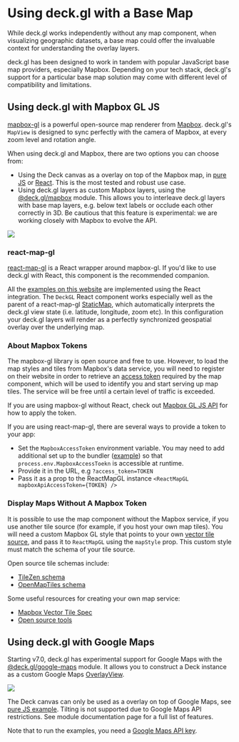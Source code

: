 # Using deck.gl with a Base Map

While deck.gl works independently without any map component, when visualizing geographic datasets, a base map could offer the invaluable context for understanding the overlay layers.

deck.gl has been designed to work in tandem with popular JavaScript base map providers, especially Mapbox. Depending on your tech stack, deck.gl's support for a particular base map solution may come with different level of compatibility and limitations.

## Using deck.gl with Mapbox GL JS

[mapbox-gl](https://github.com/mapbox/mapbox-gl-js) is a powerful open-source map renderer from [Mapbox](https://mapbox.com). deck.gl's `MapView` is designed to sync perfectly with the camera of Mapbox, at every zoom level and rotation angle.

When using deck.gl and Mapbox, there are two options you can choose from:

- Using the Deck canvas as a overlay on top of the Mapbox map, in [pure JS](https://github.com/visgl/deck.gl/tree/8.3-release/examples/get-started/pure-js/mapbox) or [React](https://github.com/visgl/deck.gl/tree/8.3-release/examples/get-started/react/mapbox). This is the most tested and robust use case.
- Using deck.gl layers as custom Mapbox layers, using the [@deck.gl/mapbox](/docs/api-reference/mapbox/overview.md) module. This allows you to interleave deck.gl layers with base map layers, e.g. below text labels or occlude each other correctly in 3D. Be cautious that this feature is experimental: we are working closely with Mapbox to evolve the API.

<img src="https://raw.github.com/visgl/deck.gl-data/master/images/whats-new/mapbox-layers.jpg" />


### react-map-gl

[react-map-gl](https://github.com/visgl/react-map-gl) is a React wrapper around mapbox-gl. If you'd like to use deck.gl with React, this component is the recommended companion.

All the [examples on this website](https://github.com/visgl/deck.gl/tree/8.3-release/examples/website) are implemented using the React integration. The `DeckGL` React component works especially well as the parent of a react-map-gl [StaticMap](https://visgl.github.io/react-map-gl/docs/api-reference/static-map), which automatically interprets the deck.gl view state (i.e. latitude, longitude, zoom etc). In this configuration your deck.gl layers will render as a perfectly synchronized geospatial overlay over the underlying map.

### About Mapbox Tokens

The mapbox-gl library is open source and free to use. However, to load the map styles and tiles from Mapbox's data service, you will need to register on their website in order to retrieve an [access token](https://docs.mapbox.com/help/how-mapbox-works/access-tokens/) required by the map component, which will be used to identify you and start serving up map tiles. The service will be free until a certain level of traffic is exceeded.

If you are using mapbox-gl without React, check out [Mapbox GL JS API](https://docs.mapbox.com/mapbox-gl-js/api/#accesstoken) for how to apply the token.

If you are using react-map-gl, there are several ways to provide a token to your app:

* Set the `MapboxAccessToken` environment variable. You may need to add additional set up to the bundler ([example](https://webpack.js.org/plugins/environment-plugin/)) so that `process.env.MapboxAccessToekn` is accessible at runtime.
* Provide it in the URL, e.g `?access_token=TOKEN`
* Pass it as a prop to the ReactMapGL instance `<ReactMapGL mapboxApiAccessToken={TOKEN} />`


### Display Maps Without A Mapbox Token

It is possible to use the map component without the Mapbox service, if you use another tile source (for example, if you host your own map tiles). You will need a custom Mapbox GL style that points to your own [vector tile source](https://www.mapbox.com/mapbox-gl-js/style-spec/), and pass it to `ReactMapGL` using the `mapStyle` prop. This custom style must match the schema of your tile source. 

Open source tile schemas include: 

- [TileZen schema](https://tilezen.readthedocs.io/en/latest/layers/)
- [OpenMapTiles schema ](https://openmaptiles.org/schema/)

Some useful resources for creating your own map service:

- [Mapbox Vector Tile Spec](https://www.mapbox.com/developers/vector-tiles/)
- [Open source tools](https://github.com/mapbox/awesome-vector-tiles)


## Using deck.gl with Google Maps

Starting v7.0, deck.gl has experimental support for Google Maps with the [@deck.gl/google-maps](/docs/api-reference/google-maps/overview.md) module. It allows you to construct a Deck instance as a custom Google Maps [OverlayView](https://developers.google.com/maps/documentation/javascript/reference/#OverlayView).

<img src="https://raw.github.com/visgl/deck.gl-data/master/images/whats-new/google-maps.jpg" />

The Deck canvas can only be used as a overlay on top of Google Maps, see [pure JS example](https://github.com/visgl/deck.gl/tree/8.3-release/examples/get-started/pure-js/google-maps). Tilting is not supported due to Google Maps API restrictions. See module documentation page for a full list of features.

Note that to run the examples, you need a [Google Maps API key](https://developers.google.com/maps/documentation/javascript/get-api-key).


